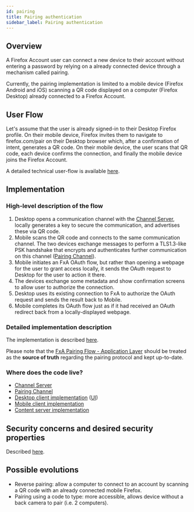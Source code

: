 ```yaml
---
id: pairing
title: Pairing authentication
sidebar_label: Pairing authentication
---
```


## Overview

A Firefox Account user can connect a new device to their account without entering a password by relying on a already connected device through a mechanism called pairing.

Currently, the pairing implementation is limited to a mobile device (Firefox Android and iOS) scanning a QR code displayed on a computer (Firefox Desktop) already connected to a Firefox Account.

## User Flow

Let's assume that the user is already signed-in to their Desktop Firefox profile.
On their mobile device, Firefox invites them to navigate to firefox.com/pair on their Desktop browser which, after a confirmation of intent, generates a QR code.
On their mobile device, the user scans that QR code, each device confirms the connection, and finally the mobile device joins the Firefox Account.

A detailed technical user-flow is available [here](https://lucid.app/lucidchart/9a420c19-1e92-42a5-8eae-908a442c1044/edit?page=0).

## Implementation

### High-level description of the flow

1. Desktop opens a communication channel with the [Channel Server](https://github.com/mozilla-services/channelserver), locally generates a key to secure the communication, and advertises these via QR code.
2. Mobile scans the QR code and connects to the same communication channel. The two devices exchange messages to perform a TLS1.3-like PSK handshake that encrypts and authenticates further communication on this channel ([Pairing Channel](https://github.com/mozilla/fxa-pairing-channel)).
3. Mobile initiates an FxA OAuth flow, but rather than opening a webpage for the user to grant access locally, it sends the OAuth request to Desktop for the user to action it there.
4. The devices exchange some metadata and show confirmation screens to allow user to authorize the connection.
5. Desktop uses its existing connection to FxA to authorize the OAuth request and sends the result back to Mobile.
6. Mobile completes its OAuth flow just as if it had received an OAuth redirect back from a locally-displayed webpage.

### Detailed implementation description

The implementation is described [here](https://github.com/mozilla/fxa/blob/main/packages/fxa-content-server/docs/pairing-architecture.md).

Please note that the [FxA Pairing Flow - Application Layer](https://lucid.app/lucidchart/1bc1b604-0047-4542-8827-ed8518b0433e/edit?page=0) should be treated as the __source of truth__ regarding the pairing protocol and kept up-to-date.

### Where does the code live?

- [Channel Server](https://github.com/mozilla-services/channelserver)
- [Pairing Channel](https://github.com/mozilla/fxa-pairing-channel)
- [Desktop client implementation](https://searchfox.org/mozilla-central/rev/23c25cd32a1e87095301273937b4ee162f41e860/services/fxaccounts/FxAccountsPairing.jsm) ([UI](https://searchfox.org/mozilla-central/rev/23c25cd32a1e87095301273937b4ee162f41e860/browser/components/preferences/fxaPairDevice.js))
- [Mobile client implementation](https://github.com/mozilla/application-services/blob/40bef1314d9cf20fdfa8e1c1539a5205c4bdd462/components/fxa-client/src/oauth.rs#L111-L136)
- [Content server implementation](https://github.com/mozilla/fxa/blob/44bbb161d958f084c1bb39902554f69a2333de90/packages/fxa-content-server/app/scripts/models/pairing/supplicant-state-machine.js)

## Security concerns and desired security properties

Described [here](https://docs.google.com/document/d/1mFf0sfEK8o1csXLeyK1x4GS9SUMIq4q8bu25LiydPew/edit#heading=h.ur0lafl8z0a0).

## Possible evolutions

- Reverse pairing: allow a computer to connect to an account by scanning a QR code with an already connected mobile Firefox.
- Pairing using a code to type: more accessible, allows device without a back camera to pair (i.e. 2 computers).
